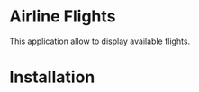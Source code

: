 # Airline Flights

This application allow to display available flights.

# Installation

````

````
